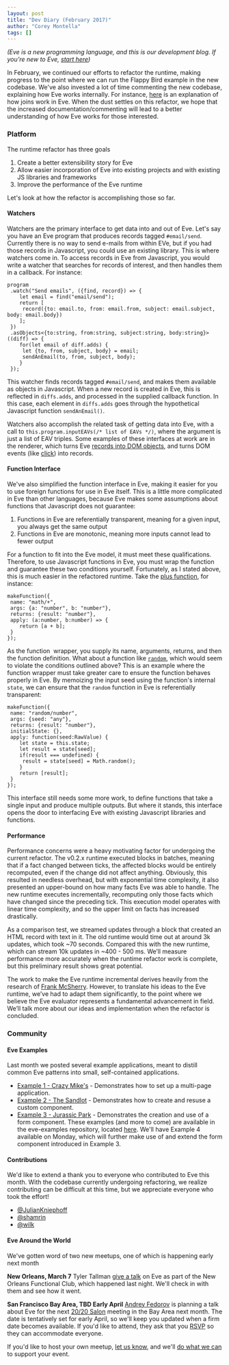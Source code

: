```yaml
---
layout: post
title: "Dev Diary (February 2017)"
author: "Corey Montella"
tags: []
---
```


_(Eve is a new programming language, and this is our development blog. If you’re new to Eve, [start here](http://play.witheve.com))_

In February, we continued our efforts to refactor the runtime, making progress to the point where we can run the Flappy Bird example in the new codebase. We've also invested a lot of time commenting the new codebase, explaining how Eve works internally. For instance, [here](https://github.com/witheve/Eve/blob/dbf9c52add5d3f018901a10ae2ef5c0ef2a1d5ea/src/runtime/runtime.ts#L442) is an explanation of how joins work in Eve. When the dust settles on this refactor, we hope that the increased documentation/commenting will lead to a better understanding of how Eve works for those interested.

### Platform

The runtime refactor has three goals

1. Create a better extensibility story for Eve
2. Allow easier incorporation of Eve into existing projects and with existing JS libraries and frameworks
3. Improve the performance of the Eve runtime

Let's look at how the refactor is accomplishing those so far.

#### Watchers

Watchers are the primary interface to get data into and out of Eve. Let's say you have an Eve program that produces records tagged `#email/send`. Currently there is no way to send e-mails from within EVe, but if you had those records in Javascript, you could use an existing library. This is where watchers come in. To access records in Eve from Javascript, you would write a watcher that searches for records of interest, and then handles them in a callback. For instance:

```
program
 .watch("Send emails", ({find, record}) => {
    let email = find("email/send");
    return [
     record({to: email.to, from: email.from, subject: email.subject, body: email.body})
    ];
 })
 .asObjects<{to:string, from:string, subject:string, body:string}>((diff) => {
    for(let email of diff.adds) {
     let {to, from, subject, body} = email;
     sendAnEmail(to, from, subject, body);
    }
 });
```

This watcher finds records tagged `#email/send`, and makes them available as objects in Javascript. When a new record is created in Eve, this is reflected in `diffs.adds`, and processed in the supplied callback function. In this case, each element in `diffs.adds` goes through the hypothetical Javascript function `sendAnEmail()`.

Watchers also accomplish the related task of getting data into Eve, with a call to `this.program.inputEAVs(/* list of EAVs */)`, where the argument is just a list of EAV triples.
Some examples of these interfaces at work are in the renderer, which turns Eve [records into DOM objects](https://github.com/witheve/Eve/blob/refactor-runtime/src/watchers/dom.ts), and turns DOM events (like [click](https://github.com/witheve/Eve/blob/refactor-runtime/src/watchers/html.ts#L31)) into records.

#### Function Interface

We've also simplified the function interface in Eve, making it easier for you to use foreign functions for use in Eve itself. This is a little more complicated in Eve than other languages, because Eve makes some assumptions about functions that Javascript does not guarantee:

1. Functions in Eve are referentially transparent, meaning for a given input, you always get the same output
2. Functions in Eve are monotonic, meaning more inputs cannot lead to fewer output

For a function to fit into the Eve model, it must meet these qualifications. Therefore, to use Javascript functions in Eve, you must wrap the function and guarantee these two conditions yourself. Fortunately, as I stated above, this is much easier in the refactored runtime. Take the [plus function](https://github.com/witheve/Eve/blob/refactor-runtime/src/runtime/stdlib.ts#L66), for instance:

```
makeFunction({
 name: "math/+",
 args: {a: "number", b: "number"},
 returns: {result: "number"},
 apply: (a:number, b:number) => {
    return [a + b];
 }
});
```

As the function  wrapper, you supply its name, arguments, returns, and then the function definition. What about a function like [`random`](https://github.com/witheve/Eve/blob/refactor-runtime/src/runtime/stdlib.ts#L197), which would seem to violate the conditions outlined above? This is an example where the function wrapper must take greater care to ensure the function behaves properly in Eve. By memoizing the input seed using the function's internal `state`, we can ensure that the `random` function in Eve is referentially transparent:

```
makeFunction({
 name: "random/number",
 args: {seed: "any"},
 returns: {result: "number"},
 initialState: {},
 apply: function(seed:RawValue) {
    let state = this.state;
    let result = state[seed];
    if(result === undefined) {
     result = state[seed] = Math.random();
    }
    return [result];
 }
});
```

This interface still needs some more work, to define functions that take a single input and produce multiple outputs. But where it stands, this interface opens the door to interfacing Eve with existing Javascript libraries and functions.

#### Performance

Performance concerns were a heavy motivating factor for undergoing the current refactor. The v0.2.x runtime executed blocks in batches, meaning that if a fact changed between ticks, the affected blocks would be entirely recomputed, even if the change did not affect anything. Obviously, this resulted in needless overhead, but with exponential time complexity, it also presented an upper-bound on how many facts Eve was able to handle. The new runtime executes incrementally, recomputing only those facts which have changed since the preceding tick. This execution model operates with linear time complexity, and so the upper limit on facts has increased drastically.

As a comparison test, we streamed updates through a block that created an HTML record with text in it. The old runtime would time out at around 3k updates, which took ~70 seconds. Compared this with the new runtime, which can stream 10k updates in ~400 - 500 ms. We’ll measure performance more accurately when the runtime refactor work is complete, but this preliminary result shows great potential.

The work to make the Eve runtime incremental derives heavily from the research of [Frank McSherry](https://github.com/frankmcsherry/). However, to translate his ideas to the Eve runtime, we’ve had to adapt them significantly, to the point where we believe the Eve evaluator represents a fundamental advancement in field. We’ll talk more about our ideas and implementation when the refactor is concluded.

### Community

#### Eve Examples

Last month we posted several example applications, meant to distill common Eve patterns into small, self-contained applications.

- [Example 1 - Crazy Mike's](http://play.witheve.com/#gist:0049b5b77a1e01b0124c96c820ff3374-crazy-mikes.eve) - Demonstrates how to set up a multi-page application.
- [Example 2 - The Sandlot](http://play.witheve.com/#gist:8ba50b7bd48b338c85c0590c0cba1563-sandlot.eve) - Demonstrates how to create and resuse a custom component.
- [Example 3 - Jurassic Park](http://play.witheve.com/#gist:56fda335208ba82af8e327f95a0b9efc-ex3-jurassicpark.eve) - Demonstrates the creation and use of a form component.
These examples (and more to come) are available in the eve-examples repository, located [here](https://github.com/witheve/eve-examples). We'll have Example 4 available on Monday, which will further make use of and extend the form component introduced in Example 3.

#### Contributions

We'd like to extend a thank you to everyone who contributed to Eve this month. With the codebase currently undergoing refactoring, we realize contributing can be difficult at this time, but we appreciate everyone who took the effort!
- [@JulianKniephoff](https://github.com/JulianKniephoff)
- [@shamrin](https://github.com/shamrin)
- [@wilk](https://github.com/wilk)

#### Eve Around the World

We've gotten word of two new meetups, one of which is happening early next month

**New Orleans, March 7**
Tyler Tallman [give a talk](https://www.meetup.com/no-fun/events/237247045/?_af=event&_af_eid=237247045&https=on) on Eve as part of the New Orleans Functional Club, which happened last night. We'll check in with them and see how it went.

**San Francisco Bay Area, TBD Early April**
[Andrey Fedorov](https://twitter.com/anfedorov) is planning a talk about Eve for the next [20/20 Salon](http://2020salon.blogspot.com/) meeting in the Bay Area next month. The date is tentatively set for early April, so we'll keep you updated when a firm date becomes available. If you'd like to attend, they ask that you [RSVP](http://2020salon.blogspot.com/) so they can accommodate everyone.

If you'd like to host your own meetup, [let us know](mailto:corey@kodowa.com), and we'll [do what we can](https://twitter.com/Ruben__Sandwich/status/836927833716965376) to support your event.